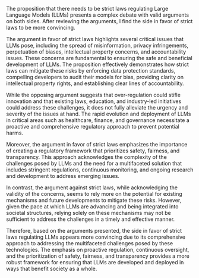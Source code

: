 The proposition that there needs to be strict laws regulating Large Language Models (LLMs) presents a complex debate with valid arguments on both sides. After reviewing the arguments, I find the side in favor of strict laws to be more convincing. 

The argument in favor of strict laws highlights several critical issues that LLMs pose, including the spread of misinformation, privacy infringements, perpetuation of biases, intellectual property concerns, and accountability issues. These concerns are fundamental to ensuring the safe and beneficial development of LLMs. The proposition effectively demonstrates how strict laws can mitigate these risks by enforcing data protection standards, compelling developers to audit their models for bias, providing clarity on intellectual property rights, and establishing clear lines of accountability.

While the opposing argument suggests that over-regulation could stifle innovation and that existing laws, education, and industry-led initiatives could address these challenges, it does not fully alleviate the urgency and severity of the issues at hand. The rapid evolution and deployment of LLMs in critical areas such as healthcare, finance, and governance necessitate a proactive and comprehensive regulatory approach to prevent potential harms.

Moreover, the argument in favor of strict laws emphasizes the importance of creating a regulatory framework that prioritizes safety, fairness, and transparency. This approach acknowledges the complexity of the challenges posed by LLMs and the need for a multifaceted solution that includes stringent regulations, continuous monitoring, and ongoing research and development to address emerging issues.

In contrast, the argument against strict laws, while acknowledging the validity of the concerns, seems to rely more on the potential for existing mechanisms and future developments to mitigate these risks. However, given the pace at which LLMs are advancing and being integrated into societal structures, relying solely on these mechanisms may not be sufficient to address the challenges in a timely and effective manner.

Therefore, based on the arguments presented, the side in favor of strict laws regulating LLMs appears more convincing due to its comprehensive approach to addressing the multifaceted challenges posed by these technologies. The emphasis on proactive regulation, continuous oversight, and the prioritization of safety, fairness, and transparency provides a more robust framework for ensuring that LLMs are developed and deployed in ways that benefit society as a whole.
